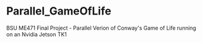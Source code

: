 # Parallel_GameOfLife
BSU ME471 Final Project - Parallel Verion of Conway's Game of Life running on an Nvidia Jetson TK1
